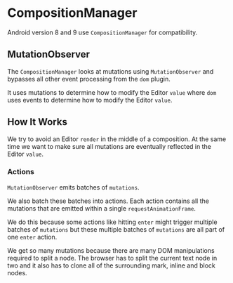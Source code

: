 # CompositionManager

Android version 8 and 9 use `CompositionManager` for compatibility.

## MutationObserver

The `CompositionManager` looks at mutations using `MutationObserver` and
bypasses all other event processing from the `dom` plugin.

It uses mutations to determine how to modify the Editor `value` where `dom`
uses events to determine how to modify the Editor `value`.

## How It Works

We try to avoid an Editor `render` in the middle of a composition. At the same
time we want to make sure all mutations are eventually reflected in the Editor
`value`.

### Actions

`MutationObserver` emits batches of `mutations`.

We also batch these batches into actions. Each action contains all the
mutations that are emitted within a single `requestAnimationFrame`.

We do this because some actions like hitting `enter` might trigger multiple
batches of `mutations` but these multiple batches of `mutations` are all part
of one `enter` action.

We get so many mutations because there are many DOM manipulations required to
split a node. The browser has to split the current text node in two and it
also has to clone all of the surrounding mark, inline and block nodes.
